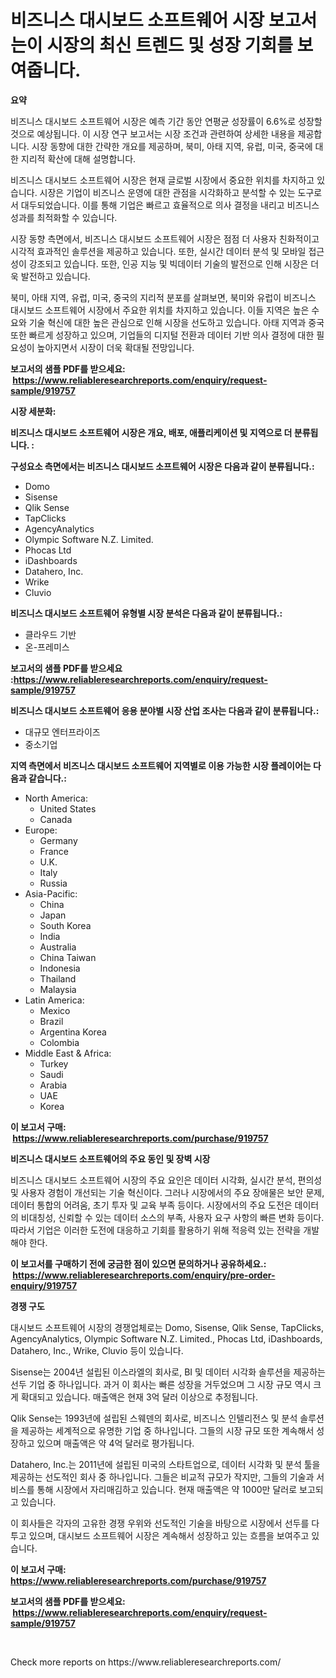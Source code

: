 <p><h1>비즈니스 대시보드 소프트웨어 시장 보고서는이 시장의 최신 트렌드 및 성장 기회를 보여줍니다.</h1></p><p><strong>요약</strong></p>
<p><p>비즈니스 대시보드 소프트웨어 시장은 예측 기간 동안 연평균 성장률이 6.6%로 성장할 것으로 예상됩니다. 이 시장 연구 보고서는 시장 조건과 관련하여 상세한 내용을 제공합니다. 시장 동향에 대한 간략한 개요를 제공하며, 북미, 아태 지역, 유럽, 미국, 중국에 대한 지리적 확산에 대해 설명합니다.</p><p>비즈니스 대시보드 소프트웨어 시장은 현재 글로벌 시장에서 중요한 위치를 차지하고 있습니다. 시장은 기업이 비즈니스 운영에 대한 관점을 시각화하고 분석할 수 있는 도구로서 대두되었습니다. 이를 통해 기업은 빠르고 효율적으로 의사 결정을 내리고 비즈니스 성과를 최적화할 수 있습니다.</p><p>시장 동향 측면에서, 비즈니스 대시보드 소프트웨어 시장은 점점 더 사용자 친화적이고 시각적 효과적인 솔루션을 제공하고 있습니다. 또한, 실시간 데이터 분석 및 모바일 접근성이 강조되고 있습니다. 또한, 인공 지능 및 빅데이터 기술의 발전으로 인해 시장은 더욱 발전하고 있습니다.</p><p>북미, 아태 지역, 유럽, 미국, 중국의 지리적 분포를 살펴보면, 북미와 유럽이 비즈니스 대시보드 소프트웨어 시장에서 주요한 위치를 차지하고 있습니다. 이들 지역은 높은 수요와 기술 혁신에 대한 높은 관심으로 인해 시장을 선도하고 있습니다. 아태 지역과 중국 또한 빠르게 성장하고 있으며, 기업들의 디지털 전환과 데이터 기반 의사 결정에 대한 필요성이 높아지면서 시장이 더욱 확대될 전망입니다.</p></p>
<p><strong>보고서의 샘플 PDF를 받으세요: &nbsp;<a href="https://www.reliableresearchreports.com/enquiry/request-sample/919757">https://www.reliableresearchreports.com/enquiry/request-sample/919757</a></strong></p>
<p><strong>시장 세분화:</strong></p>
<p><strong> 비즈니스 대시보드 소프트웨어 시장은 개요, 배포, 애플리케이션 및 지역으로 더 분류됩니다. :</strong></p>
<p><strong>구성요소 측면에서는 비즈니스 대시보드 소프트웨어 시장은 다음과 같이 분류됩니다.:</strong></p>
<p><ul><li>Domo</li><li>Sisense</li><li>Qlik Sense</li><li>TapClicks</li><li>AgencyAnalytics</li><li>Olympic Software N.Z. Limited.</li><li>Phocas Ltd</li><li>iDashboards</li><li>Datahero, Inc.</li><li>Wrike</li><li>Cluvio</li></ul></p>
<p><strong> 비즈니스 대시보드 소프트웨어 유형별 시장 분석은 다음과 같이 분류됩니다.:</strong></p>
<p><ul><li>클라우드 기반</li><li>온-프레미스</li></ul></p>
<p><strong>보고서의 샘플 PDF를 받으세요 :<a href="https://www.reliableresearchreports.com/enquiry/request-sample/919757">https://www.reliableresearchreports.com/enquiry/request-sample/919757</a></strong></p>
<p><strong> 비즈니스 대시보드 소프트웨어 응용 분야별 시장 산업 조사는 다음과 같이 분류됩니다.:</strong></p>
<p><ul><li>대규모 엔터프라이즈</li><li>중소기업</li></ul></p>
<p><strong>지역 측면에서 비즈니스 대시보드 소프트웨어 지역별로 이용 가능한 시장 플레이어는 다음과 같습니다.:</strong></p>
<p><ul>
    <li>
        North America:
        <ul>
            <li>United States</li>
            <li>Canada</li>
        </ul>
    </li>
    <li>
        Europe:
        <ul>
            <li>Germany</li>
            <li>France</li>
            <li>U.K.</li>
            <li>Italy</li>
            <li>Russia</li>
        </ul>
    </li>
    <li>
        Asia-Pacific:
        <ul>
            <li>China</li>
            <li>Japan</li>
            <li>South Korea</li>
            <li>India</li>
            <li>Australia</li>
            <li>China Taiwan</li>
            <li>Indonesia</li>
            <li>Thailand</li>
            <li>Malaysia</li>
        </ul>
    </li>
    <li>
        Latin America:
        <ul>
            <li>Mexico</li>
            <li>Brazil</li>
            <li>Argentina Korea</li>
            <li>Colombia</li>
        </ul>
    </li>
    <li>
        Middle East & Africa:
        <ul>
            <li>Turkey</li>
            <li>Saudi</li>
            <li>Arabia</li>
            <li>UAE</li>
            <li>Korea</li>
        </ul>
    </li>
    </ul></p>
<p><strong>이 보고서 구매: &nbsp;<a href="https://www.reliableresearchreports.com/purchase/919757">https://www.reliableresearchreports.com/purchase/919757</a></strong></p>
<p><strong>비즈니스 대시보드 소프트웨어의 주요 동인 및 장벽 시장</strong></p>
<p><p>비즈니스 대시보드 소프트웨어 시장의 주요 요인은 데이터 시각화, 실시간 분석, 편의성 및 사용자 경험이 개선되는 기술 혁신이다. 그러나 시장에서의 주요 장애물은 보안 문제, 데이터 통합의 어려움, 초기 투자 및 교육 부족 등이다. 시장에서의 주요 도전은 데이터의 비대칭성, 신뢰할 수 있는 데이터 소스의 부족, 사용자 요구 사항의 빠른 변화 등이다. 따라서 기업은 이러한 도전에 대응하고 기회를 활용하기 위해 적응력 있는 전략을 개발해야 한다.</p></p>
<p><strong>이 보고서를 구매하기 전에 궁금한 점이 있으면 문의하거나 공유하세요.: &nbsp;<a href="https://www.reliableresearchreports.com/enquiry/pre-order-enquiry/919757">https://www.reliableresearchreports.com/enquiry/pre-order-enquiry/919757</a></strong></p>
<p><strong>경쟁 구도</strong></p>
<p><p>대시보드 소프트웨어 시장의 경쟁업체로는 Domo, Sisense, Qlik Sense, TapClicks, AgencyAnalytics, Olympic Software N.Z. Limited., Phocas Ltd, iDashboards, Datahero, Inc., Wrike, Cluvio 등이 있습니다. </p><p>Sisense는 2004년 설립된 이스라엘의 회사로, BI 및 데이터 시각화 솔루션을 제공하는 선두 기업 중 하나입니다. 과거 이 회사는 빠른 성장을 거두었으며 그 시장 규모 역시 크게 확대되고 있습니다. 매출액은 현재 3억 달러 이상으로 추정됩니다.</p><p>Qlik Sense는 1993년에 설립된 스웨덴의 회사로, 비즈니스 인텔리전스 및 분석 솔루션을 제공하는 세계적으로 유명한 기업 중 하나입니다. 그들의 시장 규모 또한 계속해서 성장하고 있으며 매출액은 약 4억 달러로 평가됩니다.</p><p>Datahero, Inc.는 2011년에 설립된 미국의 스타트업으로, 데이터 시각화 및 분석 툴을 제공하는 선도적인 회사 중 하나입니다. 그들은 비교적 규모가 작지만, 그들의 기술과 서비스를 통해 시장에서 자리매김하고 있습니다. 현재 매출액은 약 1000만 달러로 보고되고 있습니다.</p><p>이 회사들은 각자의 고유한 경쟁 우위와 선도적인 기술을 바탕으로 시장에서 선두를 다투고 있으며, 대시보드 소프트웨어 시장은 계속해서 성장하고 있는 흐름을 보여주고 있습니다.</p></p>
<p><strong>이 보고서 구매: &nbsp; <a href="https://www.reliableresearchreports.com/purchase/919757">https://www.reliableresearchreports.com/purchase/919757</a></strong></p>
<p><strong>보고서의 샘플 PDF를 받으세요: &nbsp;<a href="https://www.reliableresearchreports.com/enquiry/request-sample/919757">https://www.reliableresearchreports.com/enquiry/request-sample/919757</a></strong><strong></strong></p>
<p>&nbsp;</p>
<p>Check more reports on https://www.reliableresearchreports.com/</p>